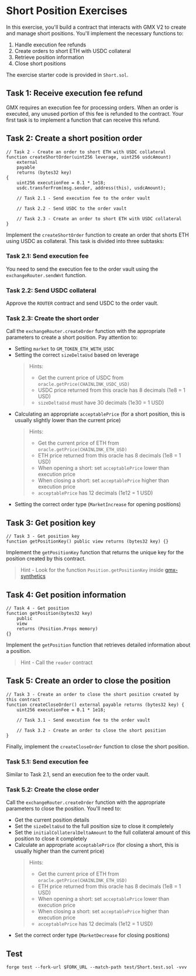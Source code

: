 # Short Position Exercises

In this exercise, you'll build a contract that interacts with GMX V2 to create and manage short positions. You'll implement the necessary functions to:

1. Handle execution fee refunds
2. Create orders to short ETH with USDC collateral
3. Retrieve position information
4. Close short positions

The exercise starter code is provided in `Short.sol`.

## Task 1: Receive execution fee refund

GMX requires an execution fee for processing orders. When an order is executed, any unused portion of this fee is refunded to the contract. Your first task is to implement a function that can receive this refund.

## Task 2: Create a short position order

```solidity
// Task 2 - Create an order to short ETH with USDC collateral
function createShortOrder(uint256 leverage, uint256 usdcAmount)
    external
    payable
    returns (bytes32 key)
{
    uint256 executionFee = 0.1 * 1e18;
    usdc.transferFrom(msg.sender, address(this), usdcAmount);

    // Task 2.1 - Send execution fee to the order vault

    // Task 2.2 - Send USDC to the order vault

    // Task 2.3 - Create an order to short ETH with USDC collateral
}
```

Implement the `createShortOrder` function to create an order that shorts ETH using USDC as collateral. This task is divided into three subtasks:

### Task 2.1: Send execution fee

You need to send the execution fee to the order vault using the `exchangeRouter.sendWnt` function.

### Task 2.2: Send USDC collateral

Approve the `ROUTER` contract and send USDC to the order vault.

### Task 2.3: Create the short order

Call the `exchangeRouter.createOrder` function with the appropriate parameters to create a short position. Pay attention to:

- Setting `market` to `GM_TOKEN_ETH_WETH_USDC`
- Setting the correct `sizeDeltaUsd` based on leverage
  > Hints:
  >
  > - Get the current price of USDC from `oracle.getPrice(CHAINLINK_USDC_USD)`
  > - USDC price returned from this oracle has 8 decimals (1e8 = 1 USD)
  > - `sizeDeltaUsd` must have 30 decimals (1e30 = 1 USD)
- Calculating an appropriate `acceptablePrice` (for a short position, this is usually slightly lower than the current price)
  > Hints:
  >
  > - Get the current price of ETH from `oracle.getPrice(CHAINLINK_ETH_USD)`
  > - ETH price returned from this oracle has 8 decimals (1e8 = 1 USD)
  > - When opening a short: set `acceptablePrice` lower than execution price
  > - When closing a short: set `acceptablePrice` higher than execution price
  > - `acceptablePrice` has 12 decimals (1e12 = 1 USD)
- Setting the correct order type (`MarketIncrease` for opening positions)

## Task 3: Get position key

```solidity
// Task 3 - Get position key
function getPositionKey() public view returns (bytes32 key) {}
```

Implement the `getPositionKey` function that returns the unique key for the position created by this contract.

> Hint - Look for the function `Position.getPositionKey` inside [gmx-synthetics](https://github.com/gmx-io/gmx-synthetics)

## Task 4: Get position information

```solidity
// Task 4 - Get position
function getPosition(bytes32 key)
    public
    view
    returns (Position.Props memory)
{}
```

Implement the `getPosition` function that retrieves detailed information about a position.

> Hint - Call the `reader` contract

## Task 5: Create an order to close the position

```solidity
// Task 3 - Create an order to close the short position created by this contract
function createCloseOrder() external payable returns (bytes32 key) {
    uint256 executionFee = 0.1 * 1e18;

    // Task 3.1 - Send execution fee to the order vault

    // Task 3.2 - Create an order to close the short position
}
```

Finally, implement the `createCloseOrder` function to close the short position.

### Task 5.1: Send execution fee

Similar to Task 2.1, send an execution fee to the order vault.

### Task 5.2: Create the close order

Call the `exchangeRouter.createOrder` function with the appropriate parameters to close the position. You'll need to:

- Get the current position details
- Set the `sizeDeltaUsd` to the full position size to close it completely
- Set the `initialCollateralDeltaAmount` to the full collateral amount of this position to close it completely
- Calculate an appropriate `acceptablePrice` (for closing a short, this is usually higher than the current price)
  > Hints:
  >
  > - Get the current price of ETH from `oracle.getPrice(CHAINLINK_ETH_USD)`
  > - ETH price returned from this oracle has 8 decimals (1e8 = 1 USD)
  > - When opening a short: set `acceptablePrice` lower than execution price
  > - When closing a short: set `acceptablePrice` higher than execution price
  > - `acceptablePrice` has 12 decimals (1e12 = 1 USD)
- Set the correct order type (`MarketDecrease` for closing positions)

## Test

```shell
forge test --fork-url $FORK_URL --match-path test/Short.test.sol -vvv
```
